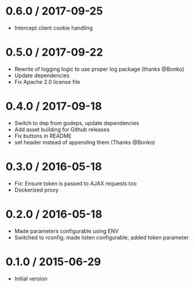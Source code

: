 # 0.6.0 / 2017-09-25

  * Intercept client cookie handling

# 0.5.0 / 2017-09-22

  * Rewrite of logging logic to use proper log package (thanks @Bonko)
  * Update dependencies
  * Fix Apache 2.0 license file

# 0.4.0 / 2017-09-18

  * Switch to dep from godeps, update dependencies
  * Add asset building for Github releases
  * Fix buttons in README
  * set header instead of appending them (Thanks @Bonko)

# 0.3.0 / 2016-05-18

  * Fix: Ensure token is passed to AJAX requests too
  * Dockerized proxy

# 0.2.0 / 2016-05-18

  * Made parameters configurable using ENV
  * Switched to rconfig; made listen configurable; added token parameter

# 0.1.0 / 2015-06-29
  * Initial version